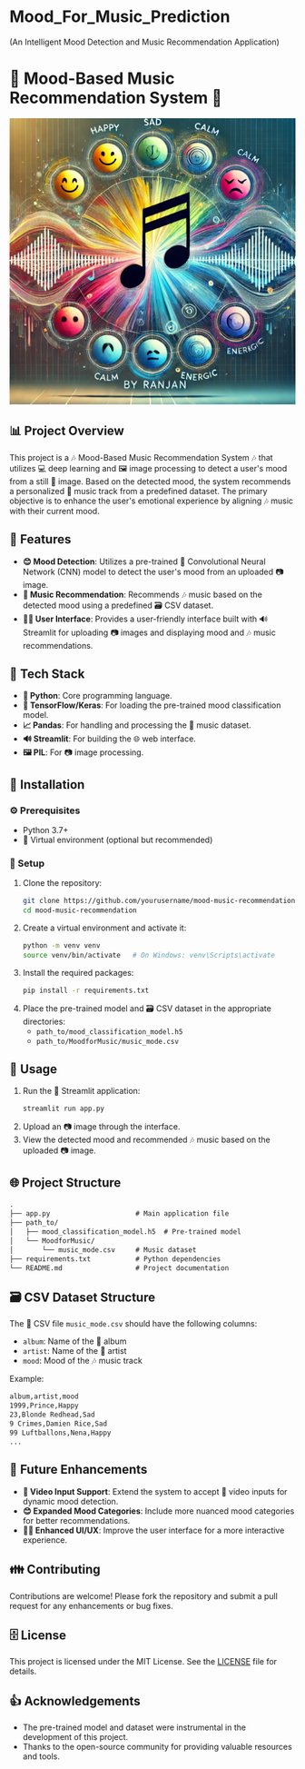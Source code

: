 # Mood_For_Music_Prediction
(An Intelligent Mood Detection and Music Recommendation Application)
# 🌟 Mood-Based Music Recommendation System 🌟

<img src="https://github.com/rpjinu/Mood_For_Music_Prediction/blob/main/project_image.png" width="600">

## 📊 Project Overview
This project is a 🎶 Mood-Based Music Recommendation System 🎶 that utilizes 💻 deep learning and 🖼️ image processing to detect a user's mood from a still 📸 image. Based on the detected mood, the system recommends a personalized 🎵 music track from a predefined dataset. The primary objective is to enhance the user's emotional experience by aligning 🎶 music with their current mood.

## 🔗 Features
- **😊 Mood Detection**: Utilizes a pre-trained 🤖 Convolutional Neural Network (CNN) model to detect the user's mood from an uploaded 📷 image.
- **🎵 Music Recommendation**: Recommends 🎶 music based on the detected mood using a predefined 🗃️ CSV dataset.
- **👨‍💻 User Interface**: Provides a user-friendly interface built with 🔊 Streamlit for uploading 📷 images and displaying mood and 🎶 music recommendations.

## 🔧 Tech Stack
- **💎 Python**: Core programming language.
- **💪 TensorFlow/Keras**: For loading the pre-trained mood classification model.
- **📈 Pandas**: For handling and processing the 🎵 music dataset.
- **🔊 Streamlit**: For building the 🌐 web interface.
- **🖼️ PIL**: For 📷 image processing.

## 🔧 Installation
### ⚙️ Prerequisites
- Python 3.7+
- 🔐 Virtual environment (optional but recommended)

### 🔄 Setup
1. Clone the repository:
   ```bash
   git clone https://github.com/yourusername/mood-music-recommendation.git
   cd mood-music-recommendation
   ```
2. Create a virtual environment and activate it:
   ```bash
   python -m venv venv
   source venv/bin/activate   # On Windows: venv\Scripts\activate
   ```
3. Install the required packages:
   ```bash
   pip install -r requirements.txt
   ```
4. Place the pre-trained model and 🗃️ CSV dataset in the appropriate directories:
   - `path_to/mood_classification_model.h5`
   - `path_to/MoodforMusic/music_mode.csv`

## 🔌 Usage
1. Run the 🔐 Streamlit application:
   ```bash
   streamlit run app.py
   ```
2. Upload an 📷 image through the interface.
3. View the detected mood and recommended 🎶 music based on the uploaded 📷 image.

## 🌐 Project Structure
```
.
├── app.py                     # Main application file
├── path_to/
│   ├── mood_classification_model.h5  # Pre-trained model
│   └── MoodforMusic/
│       └── music_mode.csv     # Music dataset
├── requirements.txt           # Python dependencies
└── README.md                  # Project documentation
```

## 🗃️ CSV Dataset Structure
The 📃️ CSV file `music_mode.csv` should have the following columns:
- `album`: Name of the 🎵 album
- `artist`: Name of the 🎤 artist
- `mood`: Mood of the 🎶 music track

Example:
```
album,artist,mood
1999,Prince,Happy
23,Blonde Redhead,Sad
9 Crimes,Damien Rice,Sad
99 Luftballons,Nena,Happy
...
```

## 🚀 Future Enhancements
- **🎥 Video Input Support**: Extend the system to accept 🎥 video inputs for dynamic mood detection.
- **😊 Expanded Mood Categories**: Include more nuanced mood categories for better recommendations.
- **👨‍💻 Enhanced UI/UX**: Improve the user interface for a more interactive experience.

## 👪 Contributing
Contributions are welcome! Please fork the repository and submit a pull request for any enhancements or bug fixes.

## 🗄️ License
This project is licensed under the MIT License. See the [LICENSE](LICENSE) file for details.

## 👍 Acknowledgements
- The pre-trained model and dataset were instrumental in the development of this project.
- Thanks to the open-source community for providing valuable resources and tools.

